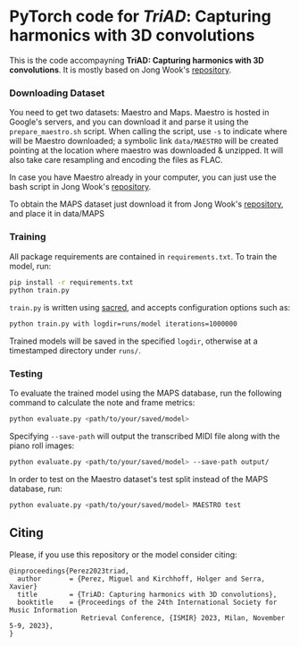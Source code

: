 # PyTorch code for _TriAD_: Capturing harmonics with 3D convolutions

This is the code accompayning **TriAD: Capturing harmonics with 3D convolutions**. 
It is mostly based on Jong Wook's [repository](https://github.com/jongwook/onsets-and-frames).

### Downloading Dataset
You need to get two datasets: Maestro and Maps. Maestro is hosted in Google's servers, and you can download it and
parse it using the `prepare_maestro.sh` script.
When calling the script, use `-s` to indicate where will be Maestro downloaded; a symbolic link `data/MAESTRO` will be
created pointing at the location where maestro was downloaded & unzipped. 
It will also take care resampling and encoding the files as FLAC.

In case you have Maestro already in your computer, you can just use the bash script in Jong Wook's 
[repository](https://github.com/jongwook/onsets-and-frames).

To obtain the MAPS dataset just download it from Jong Wook's 
[repository](https://github.com/jongwook/onsets-and-frames), and place it in data/MAPS

### Training

All package requirements are contained in `requirements.txt`. To train the model, run:

```bash
pip install -r requirements.txt
python train.py
```

`train.py` is written using [sacred](https://sacred.readthedocs.io/), and accepts configuration options such as:

```bash
python train.py with logdir=runs/model iterations=1000000
```

Trained models will be saved in the specified `logdir`, otherwise at a timestamped directory under `runs/`.

### Testing

To evaluate the trained model using the MAPS database, run the following command to calculate the note and frame metrics:

```bash
python evaluate.py <path/to/your/saved/model>
```

Specifying `--save-path` will output the transcribed MIDI file along with the piano roll images:

```bash
python evaluate.py <path/to/your/saved/model> --save-path output/
```

In order to test on the Maestro dataset's test split instead of the MAPS database, run:

```bash
python evaluate.py <path/to/your/saved/model> MAESTRO test
```

## Citing

Please, if you use this repository or the model consider citing:
```text
@inproceedings{Perez2023triad,
  author       = {Perez, Miguel and Kirchhoff, Holger and Serra, Xavier}
  title        = {TriAD: Capturing harmonics with 3D convolutions},
  booktitle    = {Proceedings of the 24th International Society for Music Information
                  Retrieval Conference, {ISMIR} 2023, Milan, November 5-9, 2023},
}
```

